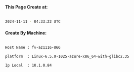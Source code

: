 
   
#### This Page Create at:

```bash

2024-11-11 - 04:33:22 UTC

```

#### Create By Machine:

```bash

Host Name : fv-az1116-866

platform  : Linux-6.5.0-1025-azure-x86_64-with-glibc2.35

Ip Local  : 10.1.0.84

```

